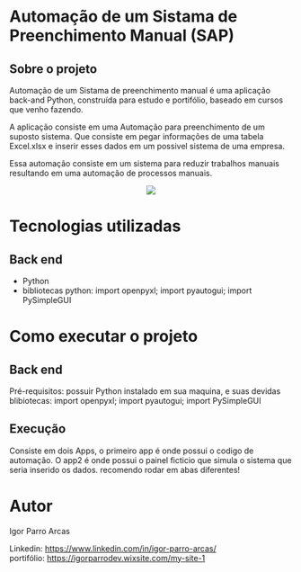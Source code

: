 # Automação de um Sistama de Preenchimento Manual (SAP)

## Sobre o projeto

Automação de um Sistama de preenchimento manual é uma aplicação back-and Python, construída para estudo e portifólio, baseado em cursos que venho fazendo.

A aplicação consiste em uma Automação para preenchimento de um suposto sistema. Que  consiste em pegar informações de uma tabela Excel.xlsx e inserir esses dados em um possivel sistema de uma empresa. 

Essa automação consiste em um sistema para reduzir trabalhos manuais resultando em uma automação de processos manuais.

<p align="center">
    <img src="assets/auto.gif.gif">
<p/>

# Tecnologias utilizadas
## Back end
- Python
- bibliotecas python: import openpyxl; import pyautogui; import PySimpleGUI

# Como executar o projeto

## Back end
Pré-requisitos: possuir Python instalado em sua maquina, e suas devidas blibiotecas: import openpyxl; import pyautogui; import PySimpleGUI

## Execução
Consiste em dois Apps, o primeiro app é onde possui o codigo de automação. O app2 é onde possui o painel ficticio que simula o sistema que seria inserido os dados. recomendo rodar em abas diferentes!
# Autor

Igor Parro Arcas 

Linkedin: https://www.linkedin.com/in/igor-parro-arcas/
<BR/>
portifólio: https://igorparrodev.wixsite.com/my-site-1
